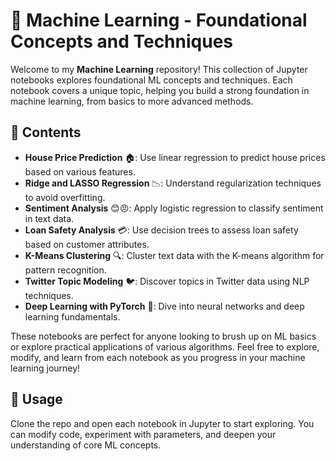 # 📘 Machine Learning - Foundational Concepts and Techniques

Welcome to my **Machine Learning** repository! This collection of Jupyter notebooks explores foundational ML concepts and techniques. Each notebook covers a unique topic, helping you build a strong foundation in machine learning, from basics to more advanced methods.

## 📂 Contents
- **House Price Prediction** 🏠: Use linear regression to predict house prices based on various features.
- **Ridge and LASSO Regression** 📉: Understand regularization techniques to avoid overfitting.
- **Sentiment Analysis** 😊😠: Apply logistic regression to classify sentiment in text data.
- **Loan Safety Analysis** 💳: Use decision trees to assess loan safety based on customer attributes.
- **K-Means Clustering** 🔍: Cluster text data with the K-means algorithm for pattern recognition.
- **Twitter Topic Modeling** 🐦: Discover topics in Twitter data using NLP techniques.
- **Deep Learning with PyTorch** 🤖: Dive into neural networks and deep learning fundamentals.

These notebooks are perfect for anyone looking to brush up on ML basics or explore practical applications of various algorithms. Feel free to explore, modify, and learn from each notebook as you progress in your machine learning journey!

## 🚀 Usage
Clone the repo and open each notebook in Jupyter to start exploring. You can modify code, experiment with parameters, and deepen your understanding of core ML concepts.
